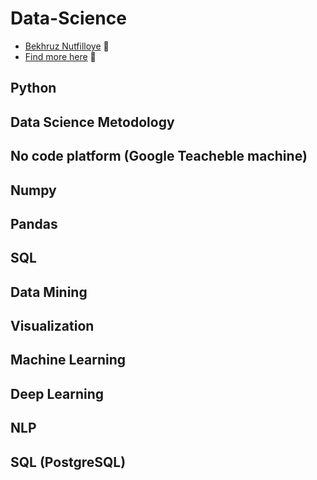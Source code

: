# Data-Science

* [Bekhruz Nutfilloye](t.me/yoshlik_media) 🚀 
* [Find more here](t.me/decoder_uz) 🚀

## Python

## Data Science Metodology

## No code platform (Google Teacheble machine)

## Numpy

## Pandas

## SQL

## Data Mining

## Visualization

## Machine Learning

## Deep Learning 

## NLP

## SQL (PostgreSQL)